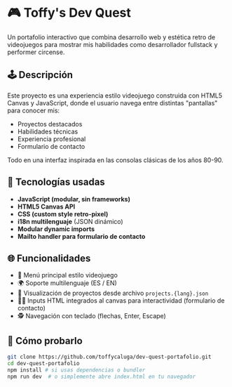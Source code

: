 # 🎮 Toffy's Dev Quest

Un portafolio interactivo que combina desarrollo web y estética retro de videojuegos para mostrar mis habilidades como desarrollador fullstack y performer circense.

## 🕹️ Descripción

Este proyecto es una experiencia estilo videojuego construida con HTML5 Canvas y JavaScript, donde el usuario navega entre distintas "pantallas" para conocer mis:

- Proyectos destacados
- Habilidades técnicas
- Experiencia profesional
- Formulario de contacto

Todo en una interfaz inspirada en las consolas clásicas de los años 80-90.

## 🚀 Tecnologías usadas

- **JavaScript (modular, sin frameworks)**
- **HTML5 Canvas API**
- **CSS (custom style retro-pixel)**
- **i18n multilenguaje** (JSON dinámico)
- **Modular dynamic imports**
- **Mailto handler para formulario de contacto**

## 🌐 Funcionalidades

- 🎨 Menú principal estilo videojuego
- 🌍 Soporte multilenguaje (ES / EN)
- 📂 Visualización de proyectos desde archivo `projects.{lang}.json`
- 🧑‍💻 Inputs HTML integrados al canvas para interactividad (formulario de contacto)
- 🕵️ Navegación con teclado (flechas, Enter, Escape)

## 🧪 Cómo probarlo

```bash
git clone https://github.com/toffycaluga/dev-quest-portafolio.git
cd dev-quest-portafolio
npm install # si usas dependencias o bundler
npm run dev  # o simplemente abre index.html en tu navegador
